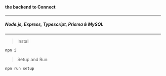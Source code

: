 #### the backend to Connect 
---

##### Node.js, Express, Typescript, Prisma & MySQL
---

> Install
```
npm i
```

> Setup and Run
```
npm run setup
```